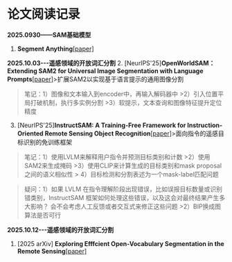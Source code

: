 # 论文阅读记录

**2025.0930——SAM基础模型**
1. **Segment Anything**[[paper]](https://arxiv.org/pdf/2304.02643)

**2025.10.03---遥感领域的开放词汇分割**
2. [NeurIPS'25]**OpenWorldSAM： Extending SAM2 for Universal Image Segmentation with Language Prompts**[[paper]](https://arxiv.org/abs/2507.05427)>扩展SAM2以实现基于语言提示的通用图像分割
>笔记：1）图像和文本输入到encoder中，再输入解码器中
      >2）引入位置平局打破机制，执行多实例分割
      >3）软提示，文本查询和图像特征提升定位精度
3. [NeurIPS'25]**InstructSAM: A Training-Free Framework for Instruction-Oriented Remote Sensing Object Recognition**[[paper]](https://arxiv.org/abs/2505.15818)>面向指令的遥感目标识别的免训练框架
>笔记：1）使用LVLM来解释用户指令并预测目标类别和计数
      >2）使用SAM2来生成掩码
      >3）使用CLIP来计算生成的目标类别和mask proposal之间的语义相似性
      > 4）目标检测和分割表述为一个mask-label匹配问题

>疑问：1）如果 LVLM 在指令理解阶段出现错误，比如误报目标数量或识别错类别，InstructSAM 框架如何处理这些错误，以及这会对最终结果产生多大影响？ 会不会考虑人工反馈或者交互式来修正这些问题
      >2）BIP换成图算法是否可行

**2025.10.12---遥感领域的开放词汇分割**
1. [2025 arXiv] **Exploring Efffcient Open-Vocabulary Segmentation in the Remote Sensing**[[paper]]()
